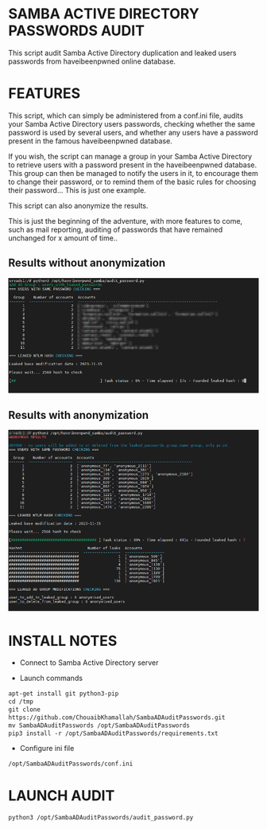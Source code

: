 SAMBA ACTIVE DIRECTORY PASSWORDS AUDIT
======================================

This script audit Samba Active Directory duplication and leaked users passwords from haveibeenpwned online database.

FEATURES
========

This script, which can simply be administered from a conf.ini file, audits your Samba Active Directory users passwords, checking whether the same password is used by several users, and whether any users have a password present in the famous haveibeenpwned database. 

If you wish, the script can manage a group in your Samba Active Directory to retrieve users with a password present in the haveibeenpwned database. This group can then be managed to notify the users in it, to encourage them to change their password, or to remind them of the basic rules for choosing their password... This is just one example. 

This script can also anonymize the results. 

This is just the beginning of the adventure, with more features to come, such as mail reporting, auditing of passwords that have remained unchanged for x amount of time..


Results without anonymization
-----------------------------

![alt text](https://github.com/ChouaibKhamallah/SambaADAuditPasswords/blob/main/example.png?raw=true)

Results with anonymization
--------------------------

![alt text](https://github.com/ChouaibKhamallah/SambaADAuditPasswords/blob/main/example_anonymization.png?raw=true)

INSTALL NOTES
=============

- Connect to Samba Active Directory server

- Launch commands

```
apt-get install git python3-pip
cd /tmp
git clone https://github.com/ChouaibKhamallah/SambaADAuditPasswords.git
mv SambaADAuditPasswords /opt/SambaADAuditPasswords
pip3 install -r /opt/SambaADAuditPasswords/requirements.txt
```

- Configure ini file

```
/opt/SambaADAuditPasswords/conf.ini
```

LAUNCH AUDIT
============

```
python3 /opt/SambaADAuditPasswords/audit_password.py
```
